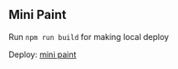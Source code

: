 ## Mini Paint

Run `npm run build` for making local deploy

Deploy: [mini paint](https://startling-fairy-f0270e.netlify.app/paint-board)
